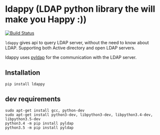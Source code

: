 ldappy (LDAP python library the will make you Happy :))
======================================================

[![Build Status](https://travis-ci.org/dusking/ldappy.svg?branch=master)](https://travis-ci.org/dusking/ldappy)

`ldappy` gives api to query LDAP server, without the need to know about LDAP.
Supporting both Active directory and open LDAP servers.


ldappy uses [pyldap](https://github.com/pyldap/pyldap) for the communication with the LDAP server.

## Installation

```shell
pip install ldappy
```

## dev requirements

```shell
sudo apt-get install gcc, python-dev
sudo apt-get install python3-dev, libpython3-dev, libpython3.4-dev, libpython3.5-dev
python3.4 -m pip install pyldap
python3.5 -m pip install pyldap
```
